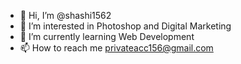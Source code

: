 - 👋 Hi, I’m @shashi1562
- 👀 I’m interested in Photoshop and Digital Marketing
- 🌱 I’m currently learning Web Development
- 📫 How to reach me privateacc156@gmail.com

<!---
shashi1562/shashi1562 is a ✨ special ✨ repository because its `README.md` (this file) appears on your GitHub profile.
You can click the Preview link to take a look at your changes.
--->
